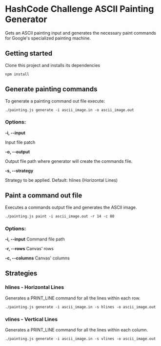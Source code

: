 # HashCode Challenge ASCII Painting Generator

Gets an ASCII painting input and generates the necessary paint commands for Google's specialized painting machine.

## Getting started

Clone this project and installs its dependencies

```
npm install
```

## Generate painting commands

To generate a painting command out file execute:

```
./painting.js generate -i ascii_image.in -o ascii_image.out
```

### Options:

**-i, --input**

Input file patch

**-o, --output**

Output file path where generator will create the commands file.

**-s, --strategy**

Strategy to be applied. Default: hlines (Horizontal Lines)


## Paint a command out file

Executes a commands output file and generates the ASCII image.

```
./painting.js paint -i ascii_image.out -r 14 -c 80
```
### Options:

**-i, --input**
Command file path

**-r, --rows**
Canvas' rows

**-c, --columns**
Canvas' columns

## Strategies

### hlines - Horizontal Lines

Generates a PRINT_LINE command for all the lines within each row.

```
./painting.js generate -i ascii_image.in -s hlines -o ascii_image.out
```

### vlines - Vertical Lines

Generates a PRINT_LINE command for all the lines within each column.

```
./painting.js generate -i ascii_image.in -s vlines -o ascii_image.out
```


